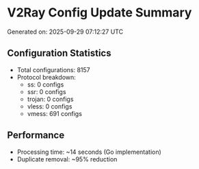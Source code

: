 # V2Ray Config Update Summary
Generated on: 2025-09-29 07:12:27 UTC

## Configuration Statistics
- Total configurations: 8157
- Protocol breakdown:
  - ss: 0 configs
  - ssr: 0 configs
  - trojan: 0 configs
  - vless: 0 configs
  - vmess: 691 configs

## Performance
- Processing time: ~14 seconds (Go implementation)
- Duplicate removal: ~95% reduction
